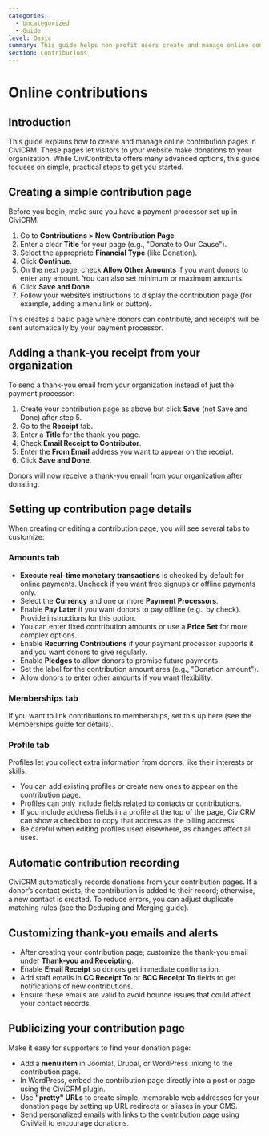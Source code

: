 ```yaml
---
categories:
  - Uncategorized
  - Guide  
level: Basic  
summary: This guide helps non-profit users create and manage online contribution pages in CiviCRM, enabling supporters to donate easily through their website.  
section: Contributions  
---
```


# Online contributions

## Introduction

This guide explains how to create and manage online contribution pages in CiviCRM. These pages let visitors to your website make donations to your organization. While CiviContribute offers many advanced options, this guide focuses on simple, practical steps to get you started.

## Creating a simple contribution page

Before you begin, make sure you have a payment processor set up in CiviCRM.

1. Go to **Contributions > New Contribution Page**.  
2. Enter a clear **Title** for your page (e.g., "Donate to Our Cause").  
3. Select the appropriate **Financial Type** (like Donation).  
4. Click **Continue**.  
5. On the next page, check **Allow Other Amounts** if you want donors to enter any amount. You can also set minimum or maximum amounts.  
6. Click **Save and Done**.  
7. Follow your website’s instructions to display the contribution page (for example, adding a menu link or button).

This creates a basic page where donors can contribute, and receipts will be sent automatically by your payment processor.

## Adding a thank-you receipt from your organization

To send a thank-you email from your organization instead of just the payment processor:

1. Create your contribution page as above but click **Save** (not Save and Done) after step 5.  
2. Go to the **Receipt** tab.  
3. Enter a **Title** for the thank-you page.  
4. Check **Email Receipt to Contributor**.  
5. Enter the **From Email** address you want to appear on the receipt.  
6. Click **Save and Done**.

Donors will now receive a thank-you email from your organization after donating.

## Setting up contribution page details

When creating or editing a contribution page, you will see several tabs to customize:

### Amounts tab

- **Execute real-time monetary transactions** is checked by default for online payments. Uncheck if you want free signups or offline payments only.  
- Select the **Currency** and one or more **Payment Processors**.  
- Enable **Pay Later** if you want donors to pay offline (e.g., by check). Provide instructions for this option.  
- You can enter fixed contribution amounts or use a **Price Set** for more complex options.  
- Enable **Recurring Contributions** if your payment processor supports it and you want donors to give regularly.  
- Enable **Pledges** to allow donors to promise future payments.  
- Set the label for the contribution amount area (e.g., "Donation amount").  
- Allow donors to enter other amounts if you want flexibility.

### Memberships tab

If you want to link contributions to memberships, set this up here (see the Memberships guide for details).

### Profile tab

Profiles let you collect extra information from donors, like their interests or skills.

- You can add existing profiles or create new ones to appear on the contribution page.  
- Profiles can only include fields related to contacts or contributions.  
- If you include address fields in a profile at the top of the page, CiviCRM can show a checkbox to copy that address as the billing address.  
- Be careful when editing profiles used elsewhere, as changes affect all uses.

## Automatic contribution recording

CiviCRM automatically records donations from your contribution pages. If a donor’s contact exists, the contribution is added to their record; otherwise, a new contact is created. To reduce errors, you can adjust duplicate matching rules (see the Deduping and Merging guide).

## Customizing thank-you emails and alerts

- After creating your contribution page, customize the thank-you email under **Thank-you and Receipting**.  
- Enable **Email Receipt** so donors get immediate confirmation.  
- Add staff emails in **CC Receipt To** or **BCC Receipt To** fields to get notifications of new contributions.  
- Ensure these emails are valid to avoid bounce issues that could affect your contact records.

## Publicizing your contribution page

Make it easy for supporters to find your donation page:

- Add a **menu item** in Joomla!, Drupal, or WordPress linking to the contribution page.  
- In WordPress, embed the contribution page directly into a post or page using the CiviCRM plugin.  
- Use **"pretty" URLs** to create simple, memorable web addresses for your donation page by setting up URL redirects or aliases in your CMS.  
- Send personalized emails with links to the contribution page using CiviMail to encourage donations.
